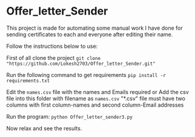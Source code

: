 # Offer_letter_Sender
This project is made for automating some manual work I have done for sending certificates to each and everyone after editing their name.

Follow the instructions below to use:

First of all clone the project
`git clone "https://github.com/Lokesh2703/Offer_letter_Sender.git"`


Run the following command to get requirements
`pip install -r requirements.txt`



Edit the `names.csv` file with the names and Emails required or Add the csv file into this folder with filename as `names.csv`
"*.csv" file must have two columns with first column-names and second column-Email addresses



Run the program:
`python Offer_letter_sender3.py`

Now relax and see the results.
